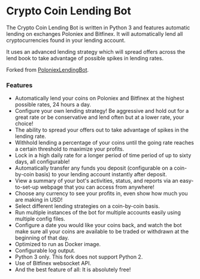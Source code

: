 # Crypto Coin Lending Bot

The Crypto Coin Lending Bot is written in Python 3 and features automatic lending on exchanges Poloniex and Bitfinex.
It will automatically lend all cryptocurrencies found in your lending account.

It uses an advanced lending strategy which will spread offers across the lend book to take advantage of possible spikes
in lending rates.

Forked from [PoloniexLendingBot](https://github.com/BitBotFactory/poloniexlendingbot).

### Features
- Automatically lend your coins on Poloniex and Bitfinex at the highest possible rates, 24 hours a day.
- Configure your own lending strategy! Be aggressive and hold out for a great rate or be conservative and lend often but
at a lower rate, your choice!
- The ability to spread your offers out to take advantage of spikes in the lending rate.
- Withhold lending a percentage of your coins until the going rate reaches a certain threshold to maximize your profits.
- Lock in a high daily rate for a longer period of time period of up to sixty days, all configurable!
- Automatically transfer any funds you deposit (configurable on a coin-by-coin basis) to your lending account instantly
after deposit.
- View a summary of your bot's activities, status, and reports via an easy-to-set-up webpage that you can access from
anywhere!
- Choose any currency to see your profits in, even show how much you are making in USD!
- Select different lending strategies on a coin-by-coin basis.
- Run multiple instances of the bot for multiple accounts easily using multiple config files.
- Configure a date you would like your coins back, and watch the bot make sure all your coins are available to be traded
or withdrawn at the beginning of that day.
- Optimized to run as Docker image.
- Configurable log output.
- Python 3 only. This fork does not support Python 2.
- Use of Bitfinex websocket API.
- And the best feature of all: It is absolutely free!

